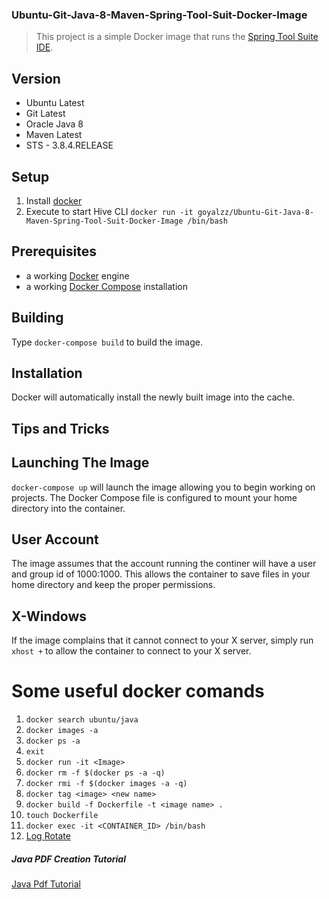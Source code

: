 ### Ubuntu-Git-Java-8-Maven-Spring-Tool-Suit-Docker-Image ###
> This project is a simple Docker image that runs the [Spring Tool Suite IDE]().

## Version ##
* Ubuntu Latest
* Git Latest
* Oracle Java 8
* Maven Latest
* STS - 3.8.4.RELEASE

## Setup ##
1. Install [docker](https://www.docker.com/products/overview "Install Docker")
2. Execute to start Hive CLI `docker run -it goyalzz/Ubuntu-Git-Java-8-Maven-Spring-Tool-Suit-Docker-Image /bin/bash`

## Prerequisites ##
* a working [Docker](http://docker.io) engine
* a working [Docker Compose](http://docker.io) installation

## Building ##
Type `docker-compose build` to build the image.

## Installation ##
Docker will automatically install the newly built image into the cache.

## Tips and Tricks ##

## Launching The Image ##

`docker-compose up` will launch the image allowing you to begin working on projects. The Docker Compose file is 
configured to mount your home directory into the container.  

## User Account ##
The image assumes that the account running the continer will have a user and group id of 1000:1000.  This allows the container 
to save files in your home directory and keep the proper permissions.

## X-Windows ##
If the image complains that it cannot connect to your X server, simply run `xhost +` to allow the container to connect 
to your X server.

# Some useful docker comands #
1.  `docker search ubuntu/java`
2.  `docker images -a`
3.  `docker ps -a`
4.  `exit`
5.  `docker run -it <Image>`
6.  `docker rm -f $(docker ps -a -q)`
7.  `docker rmi -f $(docker images -a -q)`
8.  `docker tag <image> <new name>`
9.  `docker build -f Dockerfile -t <image name> .`
10. `touch Dockerfile`
11. `docker exec -it <CONTAINER_ID> /bin/bash`
12. [Log Rotate](https://sandro-keil.de/blog/logrotate-for-docker-container "Log Rotate")

##### Java PDF Creation Tutorial #####
[Java Pdf Tutorial](http://www.vogella.com/tutorials/JavaPDF/article.html "Goto Tutorial Point")
